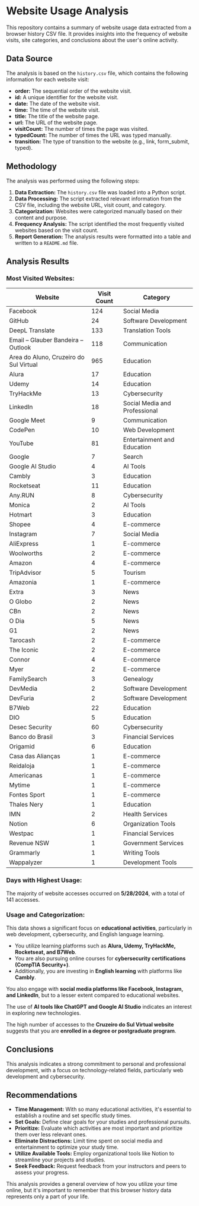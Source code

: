 # Website Usage Analysis

This repository contains a summary of website usage data extracted from a browser history CSV file. It provides insights into the frequency of website visits, site categories, and conclusions about the user's online activity.

## Data Source

The analysis is based on the `history.csv` file, which contains the following information for each website visit:

- **order:** The sequential order of the website visit.
- **id:** A unique identifier for the website visit.
- **date:** The date of the website visit.
- **time:** The time of the website visit.
- **title:** The title of the website page.
- **url:** The URL of the website page.
- **visitCount:** The number of times the page was visited.
- **typedCount:** The number of times the URL was typed manually.
- **transition:** The type of transition to the website (e.g., link, form_submit, typed).

## Methodology

The analysis was performed using the following steps:

1. **Data Extraction:** The `history.csv` file was loaded into a Python script.
2. **Data Processing:** The script extracted relevant information from the CSV file, including the website URL, visit count, and category.
3. **Categorization:** Websites were categorized manually based on their content and purpose.
4. **Frequency Analysis:** The script identified the most frequently visited websites based on the visit count.
5. **Report Generation:** The analysis results were formatted into a table and written to a `README.md` file.

## Analysis Results

### Most Visited Websites:

| Website                                | Visit Count | Category                      |
| -------------------------------------- | ----------- | ----------------------------- |
| Facebook                               | 124         | Social Media                  |
| GitHub                                 | 24          | Software Development          |
| DeepL Translate                        | 133         | Translation Tools             |
| Email – Glauber Bandeira – Outlook     | 118         | Communication                 |
| Area do Aluno, Cruzeiro do Sul Virtual | 965         | Education                     |
| Alura                                  | 17          | Education                     |
| Udemy                                  | 14          | Education                     |
| TryHackMe                              | 13          | Cybersecurity                 |
| LinkedIn                               | 18          | Social Media and Professional |
| Google Meet                            | 9           | Communication                 |
| CodePen                                | 10          | Web Development               |
| YouTube                                | 81          | Entertainment and Education   |
| Google                                 | 7           | Search                        |
| Google AI Studio                       | 4           | AI Tools                      |
| Cambly                                 | 3           | Education                     |
| Rocketseat                             | 11          | Education                     |
| Any.RUN                                | 8           | Cybersecurity                 |
| Monica                                 | 2           | AI Tools                      |
| Hotmart                                | 3           | Education                     |
| Shopee                                 | 4           | E-commerce                    |
| Instagram                              | 7           | Social Media                  |
| AliExpress                             | 1           | E-commerce                    |
| Woolworths                             | 2           | E-commerce                    |
| Amazon                                 | 4           | E-commerce                    |
| TripAdvisor                            | 5           | Tourism                       |
| Amazonia                               | 1           | E-commerce                    |
| Extra                                  | 3           | News                          |
| O Globo                                | 2           | News                          |
| CBn                                    | 2           | News                          |
| O Dia                                  | 5           | News                          |
| G1                                     | 2           | News                          |
| Tarocash                               | 2           | E-commerce                    |
| The Iconic                             | 2           | E-commerce                    |
| Connor                                 | 4           | E-commerce                    |
| Myer                                   | 2           | E-commerce                    |
| FamilySearch                           | 3           | Genealogy                     |
| DevMedia                               | 2           | Software Development          |
| DevFuria                               | 2           | Software Development          |
| B7Web                                  | 22          | Education                     |
| DIO                                    | 5           | Education                     |
| Desec Security                         | 60          | Cybersecurity                 |
| Banco do Brasil                        | 3           | Financial Services            |
| Origamid                               | 6           | Education                     |
| Casa das Alianças                      | 1           | E-commerce                    |
| Reidaloja                              | 1           | E-commerce                    |
| Americanas                             | 1           | E-commerce                    |
| Mytime                                 | 1           | E-commerce                    |
| Fontes Sport                           | 1           | E-commerce                    |
| Thales Nery                            | 1           | Education                     |
| IMN                                    | 2           | Health Services               |
| Notion                                 | 6           | Organization Tools            |
| Westpac                                | 1           | Financial Services            |
| Revenue NSW                            | 1           | Government Services           |
| Grammarly                              | 1           | Writing Tools                 |
| Wappalyzer                             | 1           | Development Tools             |

### Days with Highest Usage:

The majority of website accesses occurred on **5/28/2024**, with a total of 141 accesses.

### Usage and Categorization:

This data shows a significant focus on **educational activities**, particularly in web development, cybersecurity, and English language learning.

- You utilize learning platforms such as **Alura, Udemy, TryHackMe, Rocketseat, and B7Web**.
- You are also pursuing online courses for **cybersecurity certifications (CompTIA Security+)**.
- Additionally, you are investing in **English learning** with platforms like **Cambly**.

You also engage with **social media platforms like Facebook, Instagram, and LinkedIn**, but to a lesser extent compared to educational websites.

The use of **AI tools like ChatGPT and Google AI Studio** indicates an interest in exploring new technologies.

The high number of accesses to the **Cruzeiro do Sul Virtual website** suggests that you are **enrolled in a degree or postgraduate program**.

## Conclusions

This analysis indicates a strong commitment to personal and professional development, with a focus on technology-related fields, particularly web development and cybersecurity.

## Recommendations

- **Time Management:** With so many educational activities, it's essential to establish a routine and set specific study times.
- **Set Goals:** Define clear goals for your studies and professional pursuits.
- **Prioritize:** Evaluate which activities are most important and prioritize them over less relevant ones.
- **Eliminate Distractions:** Limit time spent on social media and entertainment to optimize your study time.
- **Utilize Available Tools:** Employ organizational tools like Notion to streamline your projects and studies.
- **Seek Feedback:** Request feedback from your instructors and peers to assess your progress.

This analysis provides a general overview of how you utilize your time online, but it's important to remember that this browser history data represents only a part of your life.
